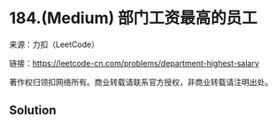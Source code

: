 # 184.(Medium) 部门工资最高的员工



来源：力扣（LeetCode）

链接：https://leetcode-cn.com/problems/department-highest-salary 

著作权归领扣网络所有。商业转载请联系官方授权，非商业转载请注明出处。



## Solution 



```sql



```
    